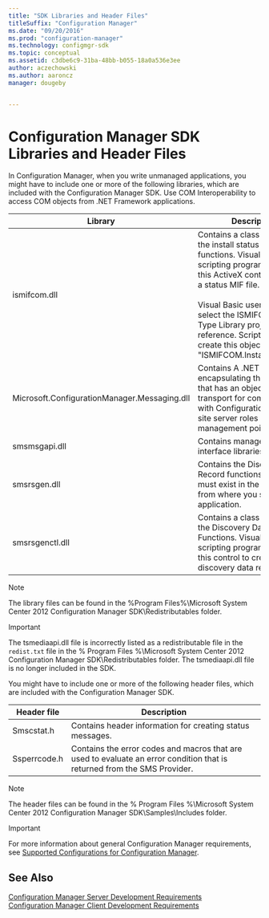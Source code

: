 ```yaml
---
title: "SDK Libraries and Header Files"
titleSuffix: "Configuration Manager"
ms.date: "09/20/2016"
ms.prod: "configuration-manager"
ms.technology: configmgr-sdk
ms.topic: conceptual
ms.assetid: c3dbe6c9-31ba-48bb-b055-18a0a536e3ee
author: aczechowski
ms.author: aaroncz
manager: dougeby


---
```

# Configuration Manager SDK Libraries and Header Files
In Configuration Manager, when you write unmanaged applications, you might have to include one or more of the following libraries, which are included with the Configuration Manager SDK. Use COM Interoperability to access COM objects from .NET Framework applications.  

|Library|Description|  
|-------------|-----------------|  
|ismifcom.dll|Contains a class wrapper for the install status MIF functions. Visual Basic and scripting programmers use this ActiveX control to create a status MIF file.<br /><br /> Visual Basic users must select the ISMIFCOM 1.0 Type Library project reference. Scripting users create this object by using "ISMIFCOM.InstallStatusMIF".|  
|Microsoft.ConfigurationManager.Messaging.dll|Contains A .NET assembly encapsulating the client SDK that has an object model and transport for communicating with Configuration Manager site server roles such as the management point.|  
|smsmsgapi.dll|Contains management point interface libraries.|  
|smsrsgen.dll|Contains the Discovery Data Record functions. This DLL must exist in the directory from where you start your application.|  
|smsrsgenctl.dll|Contains a class wrapper for the Discovery Data Record Functions. Visual Basic and scripting programmers use this control to create discovery data records.|  

> [!NOTE]
>  The library files can be found in the %Program Files%\Microsoft System Center 2012 Configuration Manager SDK\Redistributables folder.  

> [!IMPORTANT]
>  The tsmediaapi.dll file is incorrectly listed as a redistributable file in the `redist.txt` file in the % Program Files %\Microsoft System Center 2012 Configuration Manager SDK\Redistributables folder. The tsmediaapi.dll file is no longer included in the SDK.  

 You might have to include one or more of the following header files, which are included with the Configuration Manager SDK.  

|Header file|Description|  
|-----------------|-----------------|  
|Smscstat.h|Contains header information for creating status messages.|  
|Ssperrcode.h|Contains the error codes and macros that are used to evaluate an error condition that is returned from the SMS Provider.|  

> [!NOTE]
>  The header files can be found in the % Program Files %\Microsoft System Center 2012 Configuration Manager SDK\Samples\Includes folder.  

> [!IMPORTANT]
>  For more information about general Configuration Manager requirements, see [Supported Configurations for Configuration Manager](https://go.microsoft.com/fwlink/p/?LinkId=248211).  

## See Also  
 [Configuration Manager Server Development Requirements](../../../develop/core/reqs/server-development-requirements.md)   
 [Configuration Manager Client Development Requirements](../../../develop/core/reqs/client-development-requirements.md)
